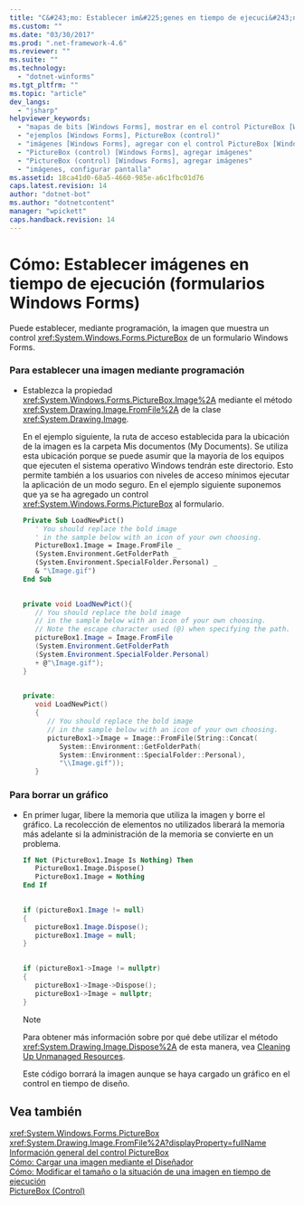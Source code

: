 ```yaml
---
title: "C&#243;mo: Establecer im&#225;genes en tiempo de ejecuci&#243;n (formularios Windows Forms) | Microsoft Docs"
ms.custom: ""
ms.date: "03/30/2017"
ms.prod: ".net-framework-4.6"
ms.reviewer: ""
ms.suite: ""
ms.technology: 
  - "dotnet-winforms"
ms.tgt_pltfrm: ""
ms.topic: "article"
dev_langs: 
  - "jsharp"
helpviewer_keywords: 
  - "mapas de bits [Windows Forms], mostrar en el control PictureBox [Windows Forms]"
  - "ejemplos [Windows Forms], PictureBox (control)"
  - "imágenes [Windows Forms], agregar con el control PictureBox [Windows Forms]"
  - "PictureBox (control) [Windows Forms], agregar imágenes"
  - "PictureBox (control) [Windows Forms], agregar imágenes"
  - "imágenes, configurar pantalla"
ms.assetid: 18ca41d0-68a5-4660-985e-a6c1fbc01d76
caps.latest.revision: 14
author: "dotnet-bot"
ms.author: "dotnetcontent"
manager: "wpickett"
caps.handback.revision: 14
---
```

# C&#243;mo: Establecer im&#225;genes en tiempo de ejecuci&#243;n (formularios Windows Forms)
Puede establecer, mediante programación, la imagen que muestra un control <xref:System.Windows.Forms.PictureBox> de un formulario Windows Forms.  
  
### Para establecer una imagen mediante programación  
  
-   Establezca la propiedad <xref:System.Windows.Forms.PictureBox.Image%2A> mediante el método <xref:System.Drawing.Image.FromFile%2A> de la clase <xref:System.Drawing.Image>.  
  
     En el ejemplo siguiente, la ruta de acceso establecida para la ubicación de la imagen es la carpeta Mis documentos \(My Documents\).  Se utiliza esta ubicación porque se puede asumir que la mayoría de los equipos que ejecuten el sistema operativo Windows tendrán este directorio.  Esto permite también a los usuarios con niveles de acceso mínimos ejecutar la aplicación de un modo seguro.  En el ejemplo siguiente suponemos que ya se ha agregado un control <xref:System.Windows.Forms.PictureBox> al formulario.  
  
    ```vb  
    Private Sub LoadNewPict()  
       ' You should replace the bold image   
       ' in the sample below with an icon of your own choosing.  
       PictureBox1.Image = Image.FromFile _  
       (System.Environment.GetFolderPath _  
       (System.Environment.SpecialFolder.Personal) _  
       & "\Image.gif")  
    End Sub  
  
    ```  
  
    ```csharp  
    private void LoadNewPict(){  
       // You should replace the bold image   
       // in the sample below with an icon of your own choosing.  
       // Note the escape character used (@) when specifying the path.  
       pictureBox1.Image = Image.FromFile  
       (System.Environment.GetFolderPath  
       (System.Environment.SpecialFolder.Personal)  
       + @"\Image.gif");  
    }  
  
    ```  
  
    ```cpp  
    private:  
       void LoadNewPict()  
       {  
          // You should replace the bold image   
          // in the sample below with an icon of your own choosing.  
          pictureBox1->Image = Image::FromFile(String::Concat(  
             System::Environment::GetFolderPath(  
             System::Environment::SpecialFolder::Personal),  
             "\\Image.gif"));  
       }  
    ```  
  
### Para borrar un gráfico  
  
-   En primer lugar, libere la memoria que utiliza la imagen y borre el gráfico.  La recolección de elementos no utilizados liberará la memoria más adelante si la administración de la memoria se convierte en un problema.  
  
    ```vb  
    If Not (PictureBox1.Image Is Nothing) Then  
       PictureBox1.Image.Dispose()  
       PictureBox1.Image = Nothing  
    End If  
  
    ```  
  
    ```csharp  
    if (pictureBox1.Image != null)   
    {  
       pictureBox1.Image.Dispose();  
       pictureBox1.Image = null;  
    }  
  
    ```  
  
    ```cpp  
    if (pictureBox1->Image != nullptr)  
    {  
       pictureBox1->Image->Dispose();  
       pictureBox1->Image = nullptr;  
    }  
    ```  
  
    > [!NOTE]
    >  Para obtener más información sobre por qué debe utilizar el método <xref:System.Drawing.Image.Dispose%2A> de esta manera, vea [Cleaning Up Unmanaged Resources](../../../../docs/standard/garbage-collection/unmanaged.md).  
  
     Este código borrará la imagen aunque se haya cargado un gráfico en el control en tiempo de diseño.  
  
## Vea también  
 <xref:System.Windows.Forms.PictureBox>   
 <xref:System.Drawing.Image.FromFile%2A?displayProperty=fullName>   
 [Información general del control PictureBox](../../../../docs/framework/winforms/controls/picturebox-control-overview-windows-forms.md)   
 [Cómo: Cargar una imagen mediante el Diseñador](../../../../docs/framework/winforms/controls/how-to-load-a-picture-using-the-designer-windows-forms.md)   
 [Cómo: Modificar el tamaño o la situación de una imagen en tiempo de ejecución](../../../../docs/framework/winforms/controls/how-to-modify-the-size-or-placement-of-a-picture-at-run-time-windows-forms.md)   
 [PictureBox \(Control\)](../../../../docs/framework/winforms/controls/picturebox-control-windows-forms.md)